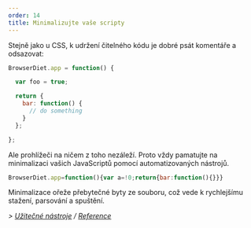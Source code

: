 ```yaml
---
order: 14
title: Minimalizujte vaše scripty
---
```


Stejně jako u CSS, k udržení čitelného kódu je dobré psát komentáře a odsazovat:

```js
BrowserDiet.app = function() {

  var foo = true;

  return {
    bar: function() {
      // do something
    }
  };

};
```

Ale prohlížeči na ničem z toho nezáleží. Proto vždy pamatujte na minimalizaci vašich JavaScriptů pomocí automatizovaných nástrojů.

```js
BrowserDiet.app=function(){var a=!0;return{bar:function(){}}}
```

Minimalizace ořeže přebytečné byty ze souboru, což vede k rychlejšímu stažení, parsování a spuštění.

*> [Užitečné nástroje](https://github.com/zenorocha/browser-diet/wiki/Tools#wiki-minify-your-script) / [Reference](https://github.com/zenorocha/browser-diet/wiki/References#minify-your-script)*
